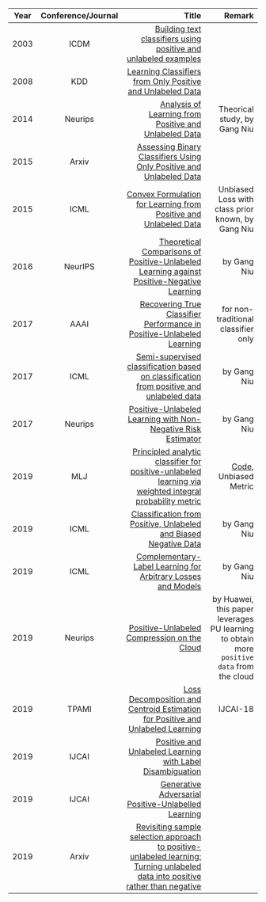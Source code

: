 | Year       | Conference/Journal       | Title  | Remark
| ------------- |:-------------:| --------------:|------------:|
|2003 | ICDM | [Building text classifiers using positive and unlabeled examples](http://citeseerx.ist.psu.edu/viewdoc/download?doi=10.1.1.66.7081&rep=rep1&type=pdf) |
|2008 | KDD  | [Learning Classifiers from Only Positive and Unlabeled Data](http://cseweb.ucsd.edu/~elkan/posonly.pdf) |
|2014 | Neurips | [Analysis of Learning from Positive and Unlabeled Data](http://www.ms.k.u-tokyo.ac.jp/2014/NIPS2014b.pdf) | Theorical study, by Gang Niu |
|2015 | Arxiv| [Assessing Binary Classifiers Using Only Positive and Unlabeled Data](https://arxiv.org/pdf/1504.06837.pdf) | 
|2015 | ICML | [Convex Formulation for Learning from Positive and Unlabeled Data](http://www.mcduplessis.com/wp-content/uploads/2016/05/Conf-ICML2015-ConvexPU.pdf) | Unbiased Loss with class prior known, by Gang Niu |
|2016 | NeurIPS | [Theoretical Comparisons of Positive-Unlabeled Learning against Positive-Negative Learning](https://niug1984.github.io/paper/niu_nips16.pdf) | by Gang Niu|
|2017 | AAAI | [Recovering True Classifier Performance in Positive-Unlabeled Learning](https://www.ccs.neu.edu/home/radivojac/papers/jain_aaai_2017.pdf) | for non-traditional classifier only |
|2017 | ICML | [Semi-supervised classification based on classification from positive and unlabeled data](https://niug1984.github.io/paper/sakai_icml17.pdf) | by Gang Niu |
|2017 | Neurips | [Positive-Unlabeled Learning with Non-Negative Risk Estimator](https://niug1984.github.io/paper/kiryo_nips17.pdf) | by Gang Niu |
|2019           | MLJ  | [Principled analytic classifier for positive-unlabeled learning via weighted integral probability metric](https://arxiv.org/pdf/1901.09503.pdf) | [Code](https://github.com/eraser347/WMMD_PU), Unbiased Metric |
|2019     | ICML | [Classification from Positive, Unlabeled and Biased Negative Data](http://proceedings.mlr.press/v97/hsieh19c/hsieh19c.pdf) | by Gang Niu |
|2019 | ICML | [Complementary-Label Learning for Arbitrary Losses and Models](http://proceedings.mlr.press/v97/ishida19a/ishida19a.pdf) | by Gang Niu |
|2019 | Neurips| [Positive-Unlabeled Compression on the Cloud](https://arxiv.org/pdf/1909.09757.pdf) | by Huawei, this paper leverages PU learning to obtain more ``positive data`` from the cloud |
|2019 | TPAMI | [Loss Decomposition and Centroid Estimation for Positive and Unlabeled Learning](https://www.ijcai.org/proceedings/2018/0373.pdf) | IJCAI-18 |
|2019 | IJCAI | [Positive and Unlabeled Learning with Label Disambiguation](https://www.ijcai.org/proceedings/2019/0590.pdf) | |
|2019 | IJCAI | [Generative Adversarial Positive-Unlabelled Learning](https://www.ijcai.org/proceedings/2019/0590.pdf) | |
|2019 | Arxiv | [Revisiting sample selection approach to positive-unlabeled learning: Turning unlabeled data into positive rather than negative](https://arxiv.org/abs/1901.10155) | |
